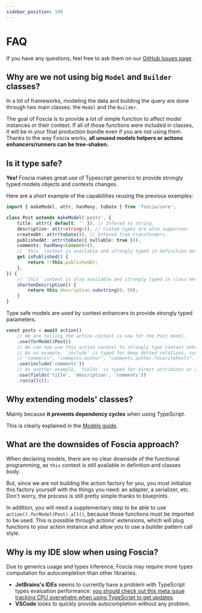 ```yaml
---
sidebar_position: 100
---
```


# FAQ

If you have any questions, feel free to ask them on our
[GitHub Issues page](https://github.com/paul-thebaud/foscia/issues).

## Why are we not using big `Model` and `Builder` classes?

In a lot of frameworks, modeling the data and building the query are done
through two main classes: the `Model` and the `Builder`.

The goal of Foscia is to provide a lot of simple function to affect model
instances or their context. If all of those functions were included in classes,
it will be in your final production bundle even if you are not using them.
Thanks to the way Foscia works, **all unused models helpers or actions
enhancers/runners can be tree-shaken.**

## Is it type safe?

**Yes!** Foscia makes great use of Typescript generics to provide strongly typed
models objects and contexts changes.

Here are a short example of the capabilities reusing the previous examples:

```typescript title="post.ts"
import { makeModel, attr, hasMany, toDate } from 'foscia/core';

class Post extends makeModel('posts', {
    title: attr({ default: '' }), // Infered to string.
    description: attr<string>(), // Custom types are also supported.
    createdAt: attr(toDate()), // Infered from transformers.
    publishedAt: attr(toDate({ nullable: true })),
    comments: hasMany<Comment>(),
    // `this` context is available and strongly typed in definition methods.
    get isPublished() {
        return !!this.publishedAt;
    },
}) {
    // `this` context is also available and strongly typed in class methods.
    shortenDescription() {
        return this.description.substring(0, 50);
    }
}
```

Type safe models are used by context enhancers to provide strongly typed
parameters.

```typescript
const posts = await action()
    // We are telling the action context is now for the Post model.
    .use(forModel(Post))
    // We can now use this action context to strongly type context enhancer params.
    // As an example, `include` is typed for deep dotted relations, such as:
    // "comments", "comments.author", "comments.author.favoritePosts", etc.
    .use(include('comments'))
    // As another example, `fields` is typed for direct attributes or relations of the model.
    .use(fields('title', 'description', 'comments'))
    .run(all());
```

## Why extending models' classes?

Mainly because **it prevents dependency cycles** when using TypeScript.

This is clearly explained in the
[Models guide](/docs/core-concepts/models#note-on-exported-value).

## What are the downsides of Foscia approach?

When declaring models, there are no clear downside of the functional
programming, as `this` context is still available in definition and classes
body.

But, since we are not building the action factory for you, you must initialize
this factory yourself with the things you need: an adapter, a serializer, etc.
Don't worry, the process is still pretty simple thanks to blueprints.

In addition, you will need a supplementary step to be able to use
`action().forModel(Post).all()`, because those functions must be imported to be
used. This is possible through actions' extensions, which will plug functions to
your action instance and allow you to use a builder pattern call style.

## Why is my IDE slow when using Foscia?

Due to generics usage and types inference, Foscia may require more types
computation for autocompletion than other librairies.

-   **JetBrains's IDEs** seems to currently have a problem with TypeScript types
    evaluation performance:
    [you should check out this meta issue tracking CPU overwhelm when using TypeScript to get updates](https://youtrack.jetbrains.com/issue/WEB-52943/Meta-High-CPU-usage-on-resolve-or-types-evaluation-in-TypeScript).
-   **VSCode** looks to quickly provide autocompletion without any problem.
